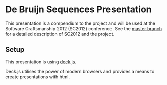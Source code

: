 De Bruijn Sequences Presentation
================================

This presentation is a compendium to the project and will be used at
the Software Craftsmanship 2012 (SC2012) conference. See the 
[master branch](https://github.com/dvberkel/debruijn "Master branch for debruijn project")
for a detailed description of SC2012 and the project.

Setup
-----

This presentation is using
[deck.js](http://imakewebthings.github.com/deck.js/ "Homepage for deck.js").

Deck.js utilises the power of modern browsers and provides a means to
create presentations with html.

